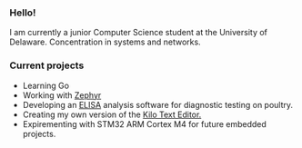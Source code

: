  ### Hello!

I am currently a junior Computer Science student at the University of Delaware. Concentration in systems and networks.

### Current projects
- Learning Go
- Working with [Zephyr](https://github.com/zephyrproject-rtos/zephyr)
- Developing an [ELISA](https://www.thermofisher.com/us/en/home/life-science/protein-biology/protein-biology-learning-center/protein-biology-resource-library/pierce-protein-methods/overview-elisa.html) analysis software for diagnostic testing on poultry. 
- Creating my own version of the [Kilo Text Editor.](https://viewsourcecode.org/snaptoken/kilo/)
- Expirementing with STM32 ARM Cortex M4 for future embedded projects. 
